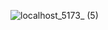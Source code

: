 
![localhost_5173_ (5)](https://github.com/Lymore01/kempinski/assets/130097627/4c8bc4c2-2b2f-4434-9a68-a5b2b4153645)
 
